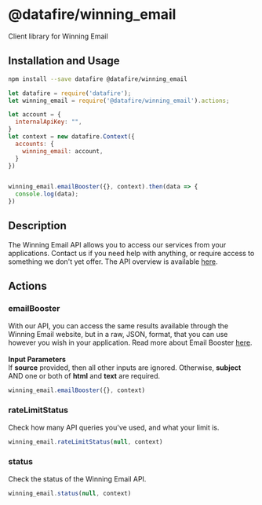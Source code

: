 # @datafire/winning_email

Client library for Winning Email

## Installation and Usage
```bash
npm install --save datafire @datafire/winning_email
```

```js
let datafire = require('datafire');
let winning_email = require('@datafire/winning_email').actions;

let account = {
  internalApiKey: "",
}
let context = new datafire.Context({
  accounts: {
    winning_email: account,
  }
})


winning_email.emailBooster({}, context).then(data => {
  console.log(data);
})
```

## Description
The Winning Email API allows you to access our services from your applications. Contact us if you need help with anything, or require access to something we don't yet offer. The API overview is available <a href='/api/v1/docs' target='_blank'>here</a>.

## Actions
### emailBooster
With our API, you can access the same results available through the Winning Email website, but in a raw, JSON, format, that you can use however you wish in your application. Read more about Email Booster <a href='/email-booster/' target='_blank'>here</a>.<br><br><strong>Input Parameters</strong><br>If <strong>source</strong> provided, then all other inputs are ignored. Otherwise, <strong>subject</strong> AND one or both of <strong>html</strong> and <strong>text</strong> are required.


```js
winning_email.emailBooster({}, context)
```


### rateLimitStatus
Check how many API queries you've used, and what your limit is.


```js
winning_email.rateLimitStatus(null, context)
```


### status
Check the status of the Winning Email API.


```js
winning_email.status(null, context)
```



